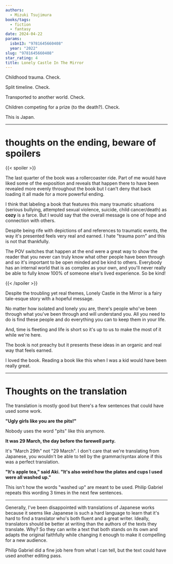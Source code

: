 ```yaml
---
authors:
  - Mizuki Tsujimura
books/tags:
  - fiction
  - fantasy
date: 2024-04-22
params:
  isbn13: "9781645660408"
  year: "2022"
slug: "9781645660408"
star_rating: 4
title: Lonely Castle In The Mirror
---
```


Childhood trauma. Check.

Split timeline. Check.

Transported to another world. Check.

Children competing for a prize (to the death?). Check.

This is Japan.

<!--more-->

---

# thoughts on the ending, beware of spoilers

{{< spoiler >}}

The last quarter of the book was a rollercoaster ride. Part of me would have liked some of the exposition and reveals that happen there to have been revealed more evenly throughout the book but I can't deny that back loading it all made for a more powerful ending.

I think that labeling a book that features this many traumatic situations (serious bullying, attempted sexual violence, suicide, child cancer/death) as **cozy** is a farce. But I would say that the overall message is one of hope and connection with others.

Despite being rife with depictions of and references to traumatic events, the way it's presented feels very real and earned. I hate "trauma porn" and this is not that thankfully.

The POV switches that happen at the end were a great way to show the reader that you never can truly know what other people have been through and so it's important to be open minded and be kind to others. Everybody has an internal world that is as complex as your own, and you'll never really be able to fully know 100% of someone else's lived experience. So be kind!

{{< /spoiler >}}

Despite the troubling yet real themes, Lonely Castle in the Mirror is a fairy tale-esque story with a hopeful message.

No matter how isolated and lonely you are, there's people who've been through what you've been through and will understand you. All you need to do is find these people and do everything you can to keep them in your life.

And, time is fleeting and life is short so it's up to us to make the most of it while we're here.

The book is not preachy but it presents these ideas in an organic and real way that feels earned.

I loved the book. Reading a book like this when I was a kid would have been really great.

---

# Thoughts on the translation

The translation is mostly good but there's a few sentences that could have used some work.

**"Ugly girls like you are the pits!"**

Nobody uses the word "pits" like this anymore.

**It was 29 March, the day before the farewell party.**

It's "March 29th" not "29 March". I don't care that we're translating from Japanese, you wouldn't be able to tell by the grammar/syntax alone if this was a perfect translation.

**"It's apple tea," said Aki. "It's also weird how the plates and cups I used were all washed up."**

This isn't how the words "washed up" are meant to be used. Philip Gabriel repeats this wording 3 times in the next few sentences.

---

Generally, I've been disappointed with translations of Japanese works because it seems like Japanese is such a hard language to learn that it's hard to find a translator who's both fluent and a great writer. Ideally, translators should be better at writing than the authors of the texts they translate. Why? So they can write a text that both stands on its own and adapts the original faithfully while changing it enough to make it compelling for a new audience.

Philip Gabriel did a fine job here from what I can tell, but the text could have used another editing pass.
